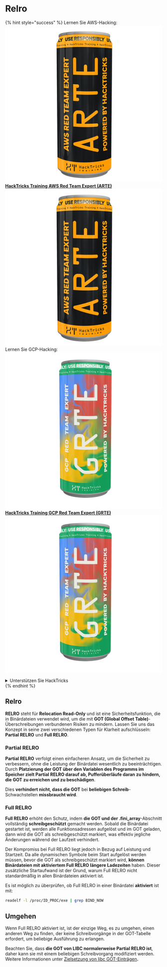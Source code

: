 # Relro

{% hint style="success" %}
Lernen Sie AWS-Hacking:<img src="/.gitbook/assets/arte.png" alt="" data-size="line">[**HackTricks Training AWS Red Team Expert (ARTE)**](https://training.hacktricks.xyz/courses/arte)<img src="/.gitbook/assets/arte.png" alt="" data-size="line">\
Lernen Sie GCP-Hacking: <img src="/.gitbook/assets/grte.png" alt="" data-size="line">[**HackTricks Training GCP Red Team Expert (GRTE)**<img src="/.gitbook/assets/grte.png" alt="" data-size="line">](https://training.hacktricks.xyz/courses/grte)

<details>

<summary>Unterstützen Sie HackTricks</summary>

* Überprüfen Sie die [**Abonnementpläne**](https://github.com/sponsors/carlospolop)!
* **Treten Sie der** 💬 [**Discord-Gruppe**](https://discord.gg/hRep4RUj7f) oder der [**Telegram-Gruppe**](https://t.me/peass) bei oder **folgen** Sie uns auf **Twitter** 🐦 [**@hacktricks\_live**](https://twitter.com/hacktricks\_live)**.**
* **Teilen Sie Hacking-Tricks, indem Sie PRs an die** [**HackTricks**](https://github.com/carlospolop/hacktricks) und [**HackTricks Cloud**](https://github.com/carlospolop/hacktricks-cloud) Github-Repositories einreichen.

</details>
{% endhint %}

## Relro

**RELRO** steht für **Relocation Read-Only** und ist eine Sicherheitsfunktion, die in Binärdateien verwendet wird, um die mit **GOT (Global Offset Table)**-Überschreibungen verbundenen Risiken zu mindern. Lassen Sie uns das Konzept in seine zwei verschiedenen Typen für Klarheit aufschlüsseln: **Partial RELRO** und **Full RELRO**.

### **Partial RELRO**

**Partial RELRO** verfolgt einen einfacheren Ansatz, um die Sicherheit zu verbessern, ohne die Leistung der Binärdatei wesentlich zu beeinträchtigen. Durch **Platzierung der GOT über den Variablen des Programms im Speicher zielt Partial RELRO darauf ab, Pufferüberläufe daran zu hindern, die GOT zu erreichen und zu beschädigen**.&#x20;

Dies **verhindert nicht, dass die GOT** bei **beliebigen Schreib**-Schwachstellen **missbraucht wird**.

### **Full RELRO**

**Full RELRO** erhöht den Schutz, indem **die GOT und der .fini\_array**-Abschnitt vollständig **schreibgeschützt** gemacht werden. Sobald die Binärdatei gestartet ist, werden alle Funktionsadressen aufgelöst und im GOT geladen, dann wird die GOT als schreibgeschützt markiert, was effektiv jegliche Änderungen während der Laufzeit verhindert.

Der Kompromiss bei Full RELRO liegt jedoch in Bezug auf Leistung und Startzeit. Da alle dynamischen Symbole beim Start aufgelöst werden müssen, bevor die GOT als schreibgeschützt markiert wird, **können Binärdateien mit aktiviertem Full RELRO längere Ladezeiten** haben. Dieser zusätzliche Startaufwand ist der Grund, warum Full RELRO nicht standardmäßig in allen Binärdateien aktiviert ist.

Es ist möglich zu überprüfen, ob Full RELRO in einer Binärdatei **aktiviert** ist mit:
```bash
readelf -l /proc/ID_PROC/exe | grep BIND_NOW
```
## Umgehen

Wenn Full RELRO aktiviert ist, ist der einzige Weg, es zu umgehen, einen anderen Weg zu finden, der keine Schreibvorgänge in der GOT-Tabelle erfordert, um beliebige Ausführung zu erlangen.

Beachten Sie, dass **die GOT von LIBC normalerweise Partial RELRO ist**, daher kann sie mit einem beliebigen Schreibvorgang modifiziert werden. Weitere Informationen unter [Zielsetzung von libc GOT-Einträgen](https://github.com/nobodyisnobody/docs/blob/main/code.execution.on.last.libc/README.md#1---targetting-libc-got-entries)**.**
